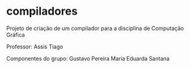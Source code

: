 # compiladores

Projeto de criação de um compilador para a disciplina de Computação Gráfica

Professor: Assis Tiago

Componentes do grupo:
Gustavo Pereira
Maria Eduarda Santana